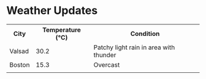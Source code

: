 # Weather Updates

<!-- WEATHER-UPDATE-START -->
<table><tr><th>City</th><th>Temperature (°C)</th><th>Condition</th></tr><tr><td>Valsad</td><td>30.2</td><td>Patchy light rain in area with thunder</td></tr><tr><td>Boston</td><td>15.3</td><td>Overcast</td></tr><tr><td></td><td></td><td></td></tr></table>
<!-- WEATHER-UPDATE-END -->
